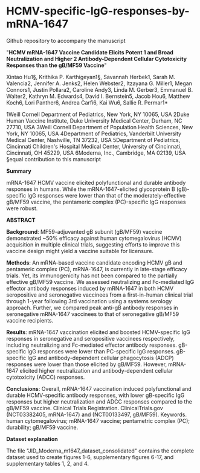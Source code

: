 # HCMV-specific-IgG-responses-by-mRNA-1647

Github repository to accompany the manuscript 

"**HCMV mRNA-1647 Vaccine Candidate Elicits Potent 1 and Broad Neutralization and Higher 2 Antibody-Dependent Cellular Cytotoxicity Responses than the gB/MF59 Vaccine**"

Xintao Hu1§, Krithika P. Karthigeyan1§, Savannah Herbek1, Sarah M. Valencia2, Jennifer A. Jenks2, Helen Webster2, Itzayana G. Miller1, Megan Connors1, Justin Pollara2, Caroline Andy3, Linda M. Gerber3, Emmanuel B. Walter2, Kathryn M. Edwards4, David I. Bernstein5, Jacob Hou6, Matthew Koch6, Lori Panther6, Andrea Carfi6, Kai Wu6, Sallie R. Permar1*

1Weill Cornell Department of Pediatrics, New York, NY 10065, USA
2Duke Human Vaccine Institute, Duke University Medical Center, Durham, NC 27710, USA
3Weill Cornell Department of Population Health Sciences, New York, NY 10065, USA
4Department of Pediatrics, Vanderbilt University Medical Center, Nashville, TN 37232, USA
5Department of Pediatrics, Cincinnati Children's Hospital Medical Center, University of Cincinnati, Cincinnati, OH 45229, USA
6Moderna, Inc., Cambridge, MA 02139, USA 
§equal contribution to this manuscript

**Summary** 

mRNA-1647 HCMV vaccine elicited polyfunctional and durable antibody responses in humans. While the mRNA-1647-elicited glycoprotein B (gB)-specific IgG responses were lower than that of the moderately-effective gB/MF59 vaccine, the pentameric complex (PC)-specific IgG responses were robust. 

**ABSTRACT** 

**Background**: MF59-adjuvanted gB subunit (gB/MF59) vaccine demonstrated ~50% efficacy against human cytomegalovirus (HCMV) acquisition in multiple clinical trials, suggesting efforts to improve this vaccine design might yield a vaccine suitable for licensure. 

**Methods**: An mRNA-based vaccine candidate encoding HCMV gB and pentameric complex (PC), mRNA-1647, is currently in late-stage efficacy trials. Yet, its immunogenicity has not been compared to the partially effective gB/MF59 vaccine. We assessed neutralizing and Fc-mediated IgG effector antibody responses induced by mRNA-1647 in both HCMV seropositive and seronegative vaccinees from a first-in-human clinical trial through 1-year following 3rd vaccination using a systems serology approach. Further, we compared peak anti-gB antibody responses in seronegative mRNA-1647 vaccinees to that of seronegative gB/MF59 vaccine recipients. 

**Results**: mRNA-1647 vaccination elicited and boosted HCMV-specific IgG responses in seronegative and seropositive vaccinees respectively, including neutralizing and Fc-mediated effector antibody responses. gB-specific IgG responses were lower than PC-specific IgG responses. gB-specific IgG and antibody-dependent cellular phagocytosis (ADCP) responses were lower than those elicited by gB/MF59. However, mRNA-1647 elicited higher neutralization and antibody-dependent cellular cytotoxicity (ADCC) responses. 

**Conclusions**: Overall, mRNA-1647 vaccination induced polyfunctional and durable HCMV-specific antibody responses, with lower gB-specific IgG responses but higher neutralization and ADCC responses compared to the gB/MF59 vaccine.
Clinical Trials Registration. ClinicalTrials.gov (NCT03382405, mRNA-1647) and (NCT00133497, gB/MF59).
Keywords. human cytomegalovirus; mRNA-1647 vaccine; pentametric complex (PC); durability; gB/MF59 vaccine.

**Dataset explanation**

The file "JID_Moderna_m1647_dataset_consolidated" contains the complete dataset used to create figures 1-6, supplementary figures 6-17, and supplementary tables 1, 2, and 4.
